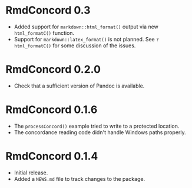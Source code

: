 # RmdConcord 0.3

* Added support for `markdown::html_format()` output via new
`html_formatC()` function.  
* Support for `markdown::latex_format()` is not planned.
See `?html_formatC()` for some discussion of the issues.

# RmdConcord 0.2.0

* Check that a sufficient version of Pandoc is available.

# RmdConcord 0.1.6

* The `processConcord()` example tried to write to a protected
location.
* The concordance reading code didn't handle Windows paths
properly.

# RmdConcord 0.1.4

* Initial release.
* Added a `NEWS.md` file to track changes to the package.
